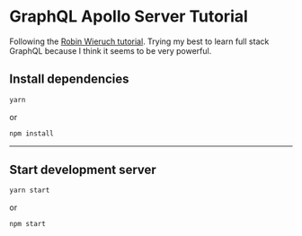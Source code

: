 # GraphQL Apollo Server Tutorial

Following the [Robin Wieruch tutorial](https://www.robinwieruch.de/graphql-apollo-server-tutorial). Trying my best to learn full stack GraphQL because I think it seems to be very powerful.

## Install dependencies

```bash
yarn
```

or 

```bash
npm install
```

---

## Start development server

```bash
yarn start
```

or

```bash
npm start
```